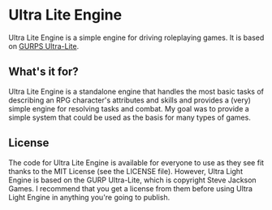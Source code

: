 # Ultra Lite Engine

Ultra Lite Engine is a simple engine for driving roleplaying games. It is based on [GURPS Ultra-Lite](http://www.sjgames.com/gurps/books/ultra-lite/).

## What's it for?

Ultra Lite Engine is a standalone engine that handles the most basic tasks of describing an RPG character's attributes and skills and provides a (very) simple engine for resolving tasks and combat. My goal was to provide a simple system that could be used as the basis for many types of games.

## License

The code for Ultra Lite Engine is available for everyone to use as they see fit thanks to the MIT License (see the LICENSE file). However, Ultra Light Engine is based on the GURP Ultra-Lite, which is copyright Steve Jackson Games. I recommend that you get a license from them before using Ultra Light Engine in anything you're going to publish.